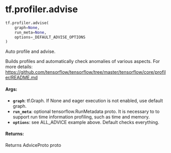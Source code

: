 <div itemscope itemtype="http://developers.google.com/ReferenceObject">
<meta itemprop="name" content="tf.profiler.advise" />
<meta itemprop="path" content="Stable" />
</div>

# tf.profiler.advise

``` python
tf.profiler.advise(
    graph=None,
    run_meta=None,
    options=_DEFAULT_ADVISE_OPTIONS
)
```

Auto profile and advise.

  Builds profiles and automatically check anomalies of various
  aspects. For more details:
  https://github.com/tensorflow/tensorflow/tree/master/tensorflow/core/profiler/README.md

#### Args:

* <b>`graph`</b>: tf.Graph. If None and eager execution is not enabled, use
      default graph.
* <b>`run_meta`</b>: optional tensorflow.RunMetadata proto. It is necessary to
      to support run time information profiling, such as time and memory.
* <b>`options`</b>: see ALL_ADVICE example above. Default checks everything.

#### Returns:

Returns AdviceProto proto